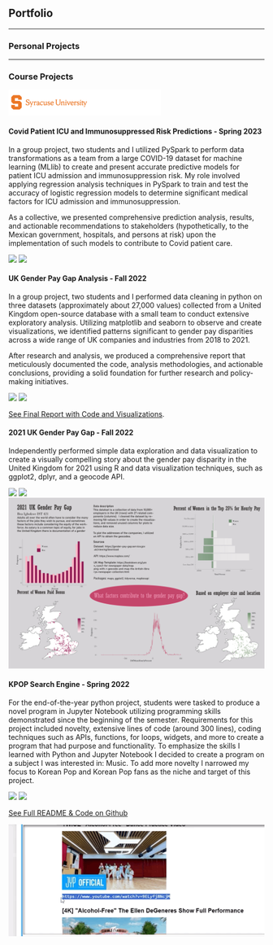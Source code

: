## Portfolio

---

### Personal Projects

---

### Course Projects 

<img src="images/SU Banner (1).png?raw=true" />

#### Covid Patient ICU and Immunosuppressed Risk Predictions - Spring 2023
In a group project, two students and I utilized PySpark to perform data transformations as a team from a large COVID-19 dataset for machine learning (MLlib) to create and present accurate predictive models for patient ICU admission and immunosuppression risk. My role involved applying regression analysis techniques in PySpark to train and test the accuracy of logistic regression models to determine significant medical factors for ICU admission and immunosuppression. 

As a collective, we presented comprehensive prediction analysis, results, and actionable recommendations to stakeholders (hypothetically, to the Mexican government, hospitals, and persons at risk) upon the implementation of such models to contribute to Covid patient care.

[![](https://img.shields.io/badge/Python-white?style=badge&logo=python&logoColor=%233776AB)](#) [![](https://img.shields.io/badge/Apache%20Spark-white?style=badge&logo=apachespark&logoColor=%23E25A1C
)](#)

#### UK Gender Pay Gap Analysis - Fall 2022
In a group project, two students and I performed data cleaning in python on three datasets (approximately about 27,000 values) collected from a United Kingdom open-source database with a small team to conduct extensive exploratory analysis. Utilizing matplotlib and seaborn to observe and create visualizations, we identified patterns significant to gender pay disparities across a wide range of UK companies and industries from 2018 to 2021. 

After research and analysis, we produced a comprehensive report that meticulously documented the code, analysis methodologies, and actionable conclusions, providing a solid foundation for further research and policy-making initiatives.

[![](https://img.shields.io/badge/Python-white?style=badge&logo=python&logoColor=%233776AB)](#) [![](https://img.shields.io/badge/Jupyter-white?style=badge&logo=jupyter&logoColor=%23F37626
)](#)

[See Final Report with Code and Visualizations](./finalreport_page.html).

#### 2021 UK Gender Pay Gap - Fall 2022
Independently performed simple data exploration and data visualization to create a visually compelling story about the gender pay disparity in the United Kingdom for 2021 using R and data visualization techniques, such as ggplot2, dplyr, and a geocode API.

[![](https://img.shields.io/badge/R-white?style=badge&logo=R&logoColor=%23276DC3
)](#) [![](https://img.shields.io/badge/Adobe%20Illustrator-white?style=badge&logo=adobeillustrator&logoColor=%23FF9A00)](#)
![Data Visualization](images/421Project-smigbokw.jpg)

#### KPOP Search Engine - Spring 2022
For the end-of-the-year python project, students were tasked to produce a novel program in Jupyter Notebook utilizing programming skills demonstrated since the beginning of the semester. Requirements for this project included novelty, extensive lines of code (around 300 lines), coding techniques such as APIs, functions, for loops, widgets, and more to create a program that had purpose and functionality. To emphasize the skills I learned with Python and Jupyter Notebook I decided to create a program on a subject I was interested in: Music. To add more novelty I narrowed my focus to Korean Pop and Korean Pop fans as the niche and target of this project. 

[![](https://img.shields.io/badge/Python-white?style=badge&logo=python&logoColor=%233776AB)](#) [![](https://img.shields.io/badge/Jupyter-white?style=badge&logo=jupyter&logoColor=%23F37626
)](#)

[See Full README & Code on Github](https://github.com/sanaaigbokwe/FirstPythonProject)

<img src="images/0.gif?raw=true"/>
